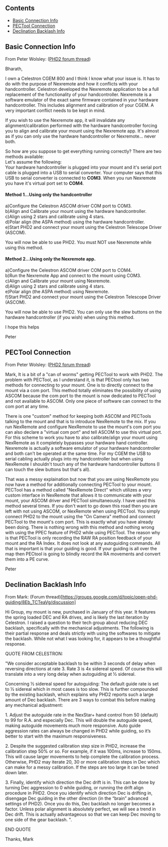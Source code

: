 ## Contents ##

* [Basic Connection Info](https://github.com/OpenPHDGuiding/phd2/wiki/Celestron-Mount-Connection/#basic-connection-info)
* [PECTool Connection](https://github.com/OpenPHDGuiding/phd2/wiki/Celestron-Mount-Connection/#pectool-connection)
* [Declination Backlash Info](https://github.com/OpenPHDGuiding/phd2/wiki/Celestron-Mount-Connection/#declination-backlash-info)

## Basic Connection Info ##

From Peter Wolsley: ([PHD2 forum thread](https://groups.google.com/d/msg/open-phd-guiding/h6sLV4ktQL0/D0Q6IYV_AwAJ))

Bharath,

I own a Celestron CGEM 800 and I think I know what your issue is.  It has to do with the purpose of Nexremote and how it conflicts with your handcontroller.  Celestron developed the Nexremote application to be a full replacement of the functionality of your handcontroller. Nexremote is a software emulator of the exact same firmware contained in your hardware handcontroller. This includes alignment and calibration of your CGEM.  A very important conflict needs to be kept in mind. 

If you wish to use the Nexremote app, it will invalidate any alignment/calibration performed with the hardware handcontroller forcing you to align and calibrate your mount using the Nexremote app.  It's almost as if you can only use the hardware handcontroller or Nexremote... never both.
 
So how are you suppose to get everything running correctly?  There are two methods available:  
Let's assume the following:  
Your hardware handcontroller is plugged into your mount and it's serial port cable is plugged into a USB to serial converter.  Your computer says that this USB to serial converter is connected to **COM3**.  When you run Nexremote you have it's virtual port set to **COM4**.
 
#### Method 1...Using only the handcontroller ####
a)Configure the Celestron ASCOM driver COM port to COM3.  
b)Align and Calibrate your mount using the hardware handcontroller.  
c)Align using 2 stars and calibrate using 4 stars.  
d)Polar align (the ASPA method) using the hardware handcontroller.  
e)Start PHD2 and connect your mount using the Celestron Telescope Driver (ASCOM).  

You will now be able to use PHD2. You must NOT use Nexremote while using this method.
 
#### Method 2...Using only the Nexremote app. ####
a)Configure the Celestron ASCOM driver COM port to COM4.  
b)Run the Nexremote App and connect to the mount using COM3.  
c)Align and Calibrate your mount using Nexremote.  
d)Align using 2 stars and calibrate using 4 stars.  
e)Polar align (the ASPA method) using Nexremote.  
f)Start PHD2 and connect your mount using the Celestron Telescope Driver (ASCOM).  

You will now be able to use PHD2. You can only use the slew buttons on the hardware handcontroller (if you wish) when using this method.

I hope this helps

Peter


## PECTool Connection ##

From Peter Wolsley: ([PHD2 forum thread](https://groups.google.com/d/msg/open-phd-guiding/Mymt3H5FLKE/X-Oi7QO1BAAJ))

Mark,
It is a bit of a "can of worms" getting PECTool to work with PHD2.  The problem with PECTool, as I understand it, is that PECtool only has two methods for connecting to your mount.  One is to directly connect to the mount via a com port.  This method totally eliminates the possibility of using ASCOM because the com port to the mount is now dedicated to PECTool and not available to ASCOM.  Only one piece of software can connect to the com port at any time.

There is one "custom" method for keeping both ASCOM and PECTools talking to the mount and that is to introduce NexRemote to the mix.  If you run NexRemote and configure NexRemote to use the mount's com port you can also declare a "virtual com port" and tell ASCOM to use this virtual port.  For this scheme to work you have to also calibrate/align your mount using NexRemote as it completely bypasses your hardware hand controller.  Nexremote is actually a software emulator of your hardware handcontroller and both can't be operated at the same time.  For my CGEM the USB to serial cabling actually plugs into my handcontroller but when using NexRemote I shouldn't touch any of the hardware handcontroller buttons (I can touch the slew buttons but that's all).

That was a messy explaination but now that you are using NexRemote you now have a method for additionally connecting PECTool to your mount.  PECTool has a method called "NexRemote Direct" which utilizes a very custom interface in NexRemote that allows it to communicate with your mount, your ASCOM driver and PECTool simultaneously.  I have used this method several times.
If you don't want to go down this road then you are left with not using ASCOM, or NexRemote when using PECTool.  You simply connect PHD2 to the mount using the "On Camera" method and connect PECTool to the mount's com port.  This is exactly what you have already been doing. There is nothing wrong with this method and nothing wrong with using the PPEC feature of PHD2 while using PECTool.  The reason why is that PECTool is only recording the RAW RA position feedback of your mount and the RA Index.  It does not look at any autoguiding commands. All that is important is that your guiding is good.  If your guiding is all over the map then PECtool is going to blindly record the RA movements and convert them into a PE curve.

Peter

## Declination Backlash Info ##

From Mark: (Forum thread)[https://groups.google.com/d/topic/open-phd-guiding/8Eb_TCTeaVg/discussion]

Hi Group,
my mount is new, purchased in January of this year.  It features the spring loaded DEC and RA drives, and is likely the last iteration by Celestron.  I raised a question to their tech group about reducing DEC backlash, specifically with the mechanical adjustments.  The following is their partial response and deals strictly with using the softwares to mitigate the backlash.  While not what I was looking for, it appears to be a thoughtful response.

QUOTE FROM CELESTRON:

"We consider acceptable backlash to be within 3 seconds of delay when reversing directions at rate 3. Rate 3 is 4x sidereal speed. Of course this will translate into a very long delay when autoguiding at ½ sidereal.

Concerning ½ sidereal speed for autoguiding:
The default guide rate is set to ½ sidereal which in most cases is too slow. This is further compounded by the existing backlash, which explains why PHD2 reports such a large amount of Dec backlash. There are 3 ways to combat this before making any mechanical adjustment:

1\.      Adjust the autoguide rate in the NexStar+ hand control from 50 (default) to 99 for R.A. and especially Dec. This will double the autoguide speed, making autoguide movements much more responsive. Auto guide aggression rates can always be changed in PHD2 while guiding, so it’s better to start with the maximum responsiveness.

2\.      Despite the suggested calibration step size in PHD2, increase the calibration step 50% or so. For example, if it was 100ms, increase to 150ms. This will cause larger movements to help complete the calibration process. Otherwise, PHD2 may iterate 20, 30 or more calibration steps in Dec which can make for a messy calibration. If the steps are too large it can be toned down later.

3\.      Finally, identify which direction the Dec drift is in. This can be done by turning Dec aggression to 0 while guiding, or running the drift align procedure in PHD2. Once you identify which direction Dec is drifting in, disengage Dec guiding in the other direction (in the “brain” advanced settings of PHD2). Once you do this, Dec backlash no longer becomes a factor. Unless polar alignment is absolutely perfect, we will see a trend in Dec drift. This is actually advantageous so that we can keep Dec moving to one side of the gear backlash. ".

END QUOTE

Thanks,
Mark

